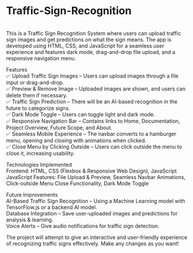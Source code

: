 # Traffic-Sign-Recognition
<br>
This is a Traffic Sign Recognition System where users can upload traffic sign images and get predictions on what the sign means. The app is developed using HTML, CSS, and JavaScript for a seamless user experience and features dark mode, drag-and-drop file upload, and a responsive navigation menu.

Features
<br>
✅ Upload Traffic Sign Images – Users can upload images through a file input or drag-and-drop.
<br>
✅ Preview & Remove Image – Uploaded images are shown, and users can delete them if necessary.
<br>
✅ Traffic Sign Prediction – There will be an AI-based recognition in the future to categorize signs.
<br>
✅ Dark Mode Toggle – Users can toggle light and dark mode.
<br>
✅ Responsive Navigation Bar – Contains links to Home, Documentation, Project Overview, Future Scope, and About.
<br>
✅ Seamless Mobile Experience – The navbar converts to a hamburger menu, opening and closing with animations when clicked.
<br>
✅ Close Menu by Clicking Outside – Users can click outside the menu to close it, increasing usability.
<br>

Technologies Implemented
<br>
Frontend: HTML, CSS (Flexbox & Responsive Web Design), JavaScript
<br>
JavaScript Features: File Upload & Preview, Seamless Navbar Animations, Click-outside Menu Close Functionality, Dark Mode Toggle




Future Improvements
<br>
AI-Based Traffic Sign Recognition – Using a Machine Learning model with TensorFlow.js or a backend AI model.
<br>
Database Integration – Save user-uploaded images and predictions for analysis & learning.
<br>
Voice Alerts – Give audio notifications for traffic sign detection.
<br>

The project will attempt to give an interactive and user-friendly experience of recognizing traffic signs effectively. Make any changes as you want!
